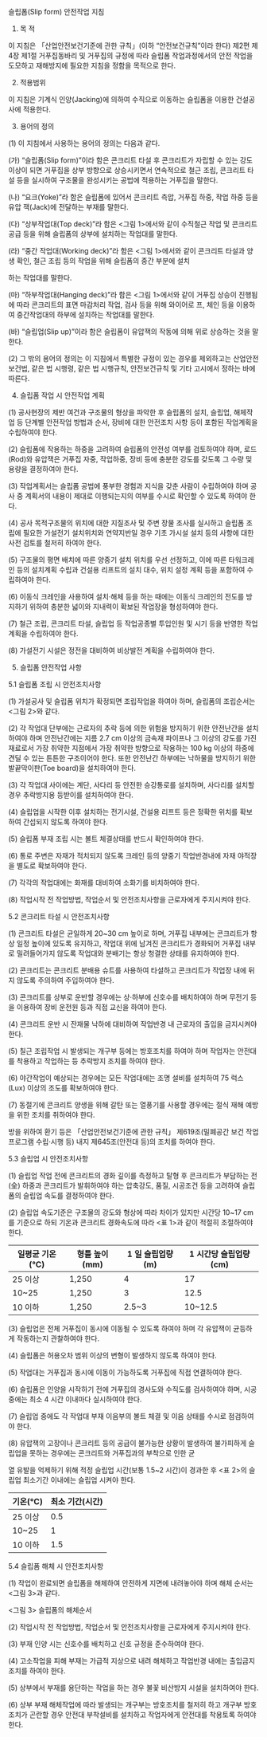 ﻿슬립폼(Slip form) 안전작업 지침

1. 목 적

이 지침은 「산업안전보건기준에 관한 규칙」(이하 “안전보건규칙”이라 한다) 제2편 제4장 제1절 거푸집동바리 및 거푸집의 규정에 따라 슬립폼 작업과정에서의 안전 작업을 도모하고 재해방지에 필요한 지침을 정함을 목적으로 한다.

2. 적용범위

이 지침은 기계식 인양(Jacking)에 의하여 수직으로 이동하는 슬립폼을 이용한 건설공사에 적용한다.

3. 용어의 정의

(1) 이 지침에서 사용하는 용어의 정의는 다음과 같다.

(가) “슬립폼(Slip form)”이라 함은 콘크리트 타설 후 콘크리트가 자립할 수 있는 강도 이상이 되면 거푸집을 상부 방향으로 상승시키면서 연속적으로 철근 조립, 콘크리트 타설 등을 실시하여 구조물을 완성시키는 공법에 적용하는 거푸집을 말한다.

(나) “요크(Yoke)”라 함은 슬립폼에 있어서 콘크리트 측압, 거푸집 하중, 작업 하중 등을 유압 잭(Jack)에 전달하는 부재를 말한다.

(다) “상부작업대(Top deck)”라 함은 <그림 1>에서와 같이 수직철근 작업 및 콘크리트 공급 등을 위해 슬립폼의 상부에 설치하는 작업대를 말한다.

(라) “중간 작업대(Working deck)”라 함은 <그림 1>에서와 같이 콘크리트 타설과 양생 확인, 철근 조립 등의 작업을 위해 슬립폼의 중간 부분에 설치

하는 작업대를 말한다.

(마) “하부작업대(Hanging deck)”라 함은 <그림 1>에서와 같이 거푸집 상승이 진행됨에 따라 콘크리트의 표면 마감처리 작업, 검사 등을 위해 와이어로 프, 체인 등을 이용하여 중간작업대의 하부에 설치하는 작업대를 말한다.

(바) “슬립업(Slip up)”이라 함은 슬립폼이 유압잭의 작동에 의해 위로 상승하는 것을 말한다.

(2) 그 밖의 용어의 정의는 이 지침에서 특별한 규정이 있는 경우를 제외하고는 산업안전보건법, 같은 법 시행령, 같은 법 시행규칙, 안전보건규칙 및 기타 고시에서 정하는 바에 따른다.

4. 슬립폼 작업 시 안전작업 계획

(1) 공사현장의 제반 여건과 구조물의 형상을 파악한 후 슬립폼의 설치, 슬립업, 해체작업 등 단계별 안전작업 방법과 순서, 장비에 대한 안전조치 사항 등이 포함된 작업계획을 수립하여야 한다.

(2) 슬립폼에 작용하는 하중을 고려하여 슬립폼의 안전성 여부를 검토하여야 하며, 로드(Rod)와 유압잭은 거푸집 자중, 작업하중, 장비 등에 충분한 강도를 갖도록 그 수량 및 용량을 결정하여야 한다.

(3) 작업계획서는 슬립폼 공법에 풍부한 경험과 지식을 갖춘 사람이 수립하여야 하며 공사 중 계획서의 내용이 제대로 이행되는지의 여부를 수시로 확인할 수 있도록 하여야 한다.

(4) 공사 목적구조물의 위치에 대한 지질조사 및 주변 장물 조사를 실시하고 슬립폼 조립에 필요한 가설전기 설치위치와 연약지반일 경우 기초 가시설 설치 등의 사항에 대한 사전 검토를 철저히 하여야 한다.

(5) 구조물의 평면 배치에 따른 양중기 설치 위치를 우선 선정하고, 이에 따른 타워크레인 등의 설치계획 수립과 건설용 리프트의 설치 대수, 위치 설정 계획 등을 포함하여 수립하여야 한다.

(6) 이동식 크레인을 사용하여 설치·해체 등을 하는 때에는 이동식 크레인의 전도를 방지하기 위하여 충분한 넓이와 지내력이 확보된 작업장을 형성하여야 한다.

(7) 철근 조립, 콘크리트 타설, 슬립업 등 작업공종별 투입인원 및 시기 등을 반영한 작업계획을 수립하여야 한다.

(8) 가설전기 시설은 정전을 대비하여 비상발전 계획을 수립하여야 한다.

5. 슬립폼 안전작업 사항

5.1 슬립폼 조립 시 안전조치사항

(1) 가설공사 및 슬립폼 위치가 확정되면 조립작업을 하여야 하며, 슬립폼의 조립순서는 <그림 2>와 같다.

(2) 각 작업대 단부에는 근로자의 추락 등에 의한 위험을 방지하기 위한 안전난간을 설치하여야 하며 안전난간에는 지름 2.7 cm 이상의 금속재 파이프나 그 이상의 강도를 가진 재료로서 가장 취약한 지점에서 가장 취약한 방향으로 작용하는 100 kg 이상의 하중에 견딜 수 있는 튼튼한 구조이어야 한다. 또한 안전난간 하부에는 낙하물을 방지하기 위한 발끝막이판(Toe board)을 설치하여야 한다.

(3) 각 작업대 사이에는 계단, 사다리 등 안전한 승강통로를 설치하며, 사다리를 설치할 경우 추락방지용 등받이를 설치하여야 한다.

(4) 슬립업을 시작한 이후 설치하는 전기시설, 건설용 리프트 등은 정확한 위치를 확보하여 간섭되지 않도록 하여야 한다.

(5) 슬립폼 부재 조립 시는 볼트 체결상태를 반드시 확인하여야 한다.

(6) 통로 주변은 자재가 적치되지 않도록 크레인 등의 양중기 작업반경내에 자재 야적장을 별도로 확보하여야 한다.

(7) 각각의 작업대에는 화재를 대비하여 소화기를 비치하여야 한다.

(8) 작업시작 전 작업방법, 작업순서 및 안전조치사항을 근로자에게 주지시켜야 한다.

5.2 콘크리트 타설 시 안전조치사항

(1) 콘크리트 타설은 균일하게 20~30 cm 높이로 하며, 거푸집 내부에는 콘크리트가 항상 일정 높이에 있도록 유지하고, 작업대 위에 남겨진 콘크리트가 경화되어 거푸집 내부로 밀려들어가지 않도록 작업대와 분배기는 항상 청결한 상태를 유지하여야 한다.

(2) 콘크리트는 콘크리트 분배용 슈트를 사용하여 타설하고 콘크리트가 작업장 내에 뒤지 않도록 주의하여 주입하여야 한다.

(3) 콘크리트를 상부로 운반할 경우에는 상·하부에 신호수를 배치하여야 하며 무전기 등을 이용하여 장비 운전원 등과 직접 교신을 하여야 한다.

(4) 콘크리트 운반 시 잔재물 낙하에 대비하여 작업반경 내 근로자의 출입을 금지시켜야 한다.

(5) 칠근 조립작업 시 발생되는 개구부 등에는 방호조치를 하여야 하며 작업자는 안전대를 착용하고 작업하는 등 추락방지 조치를 하여야 한다.

(6) 야간작업이 예상되는 경우에는 모든 작업대에는 조명 설비를 설치하여 75 럭스(Lux) 이상의 조도를 확보하여야 한다.

(7) 동절기에 콘크리트 양생을 위해 갈탄 또는 열풍기를 사용할 경우에는 절식 재해 예방을 위한 조치를 취하여야 한다.

방을 위하여 환기 등은 「산업안전보건기준에 관한 규칙」 제619조(밀폐공간 보건 작업 프로그램 수립·시행 등) 내지 제645조(안전대 등)의 조치를 하여야 한다.

5.3 슬립업 시 안전조치사항

(1) 슬립업 작업 전에 콘크리트의 경화 깊이를 측정하고 탈형 후 콘크리트가 부담하는 전(全) 하중과 콘크리트가 발휘하여야 하는 압축강도, 품질, 시공조건 등을 고려하여 슬립폼의 슬립업 속도를 결정하여야 한다.

(2) 슬립업 속도기준은 구조물의 강도와 형상에 따라 차이가 있지만 시간당 10~17 cm 를 기준으로 하되 기온과 콘크리트 경화속도에 따라 <표 1>과 같이 적절히 조절하여야 한다.

| 일평균 기온(℃) | 형틀 높이(mm) | 1 일 슬립업량(m) | 1 시간당 슬립업량(cm) |
|----------------|-------------|-----------------|----------------------|
| 25 이상        | 1,250       | 4               | 17                   |
| 10~25          | 1,250       | 3               | 12.5                 |
| 10 이하         | 1,250       | 2.5~3           | 10~12.5              |

(3) 슬립업은 전체 거푸집이 동시에 이동될 수 있도록 하여야 하며 각 유압잭이 균등하게 작동하는지 관찰하여야 한다.

(4) 슬립폼은 허용오차 범위 이상의 변형이 발생하지 않도록 하여야 한다.

(5) 작업대는 거푸집과 동시에 이동이 가능하도록 거푸집에 직접 연결하여야 한다.

(6) 슬립폼은 인양을 시작하기 전에 거푸집의 경사도와 수직도를 검사하여야 하며, 시공 중에는 최소 4 시간 이내마다 실시하여야 한다.

(7) 슬립업 중에도 각 작업대 부재 이음부의 볼트 체결 및 이음 상태를 수시로 점검하여야 한다.

(8) 유압잭의 고장이나 콘크리트 등의 공급이 불가능한 상황이 발생하여 불가피하게 슬립업을 못하는 경우에는 콘크리트와 거푸집과의 부착으로 인한 균

열 유발을 억제하기 위해 적정 슬립업 시간(보통 1.5~2 시간)이 경과한 후 <표 2>의 슬립업 최소기간 이내에는 슬립업 시켜야 한다.

| 기온(°C) | 최소 기간(시간) |
|----------|----------------|
| 25 이상  | 0.5            |
| 10~25    | 1              |
| 10 이하   | 1.5            |

5.4 슬립폼 해체 시 안전조치사항

(1) 작업이 완료되면 슬립폼을 해체하여 안전하게 지면에 내려놓아야 하며 해체 순서는 <그림 3>과 같다.

<그림 3> 슬립폼의 해체순서

(2) 작업시작 전 작업방법, 작업순서 및 안전조치사항을 근로자에게 주지시켜야 한다.

(3) 부재 인양 시는 신호수를 배치하고 신호 규정을 준수하여야 한다.

(4) 고소작업을 피해 부재는 가급적 지상으로 내려 해체하고 작업반경 내에는 출입금지조치를 하여야 한다.

(5) 상부에서 부재를 용단하는 작업을 하는 경우 불꽃 비산방지 시설을 설치하여야 한다.

(6) 상부 부재 해체작업에 따라 발생되는 개구부는 방호조치를 철저히 하고 개구부 방호조치가 곤란할 경우 안전대 부착설비를 설치하고 작업자에게 안전대를 착용토록 하여야 한다.

